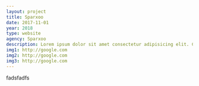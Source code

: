 ```yaml
---
layout: project
title: Sparxoo
date: 2017-11-01
year: 2018
type: website
agency: Sparxoo
description: Lorem ipsum dolor sit amet consectetur adipisicing elit. Culpa laudantium recusandae saepe voluptate velit impedit accusantium soluta eos! Delectus cum deserunt laboriosam assumenda sunt consequuntur asperiores ipsum, tempore exercitationem quis.
img1: http://google.com 
img2: http://google.com 
img3: http://google.com 
---
```


fadsfadfs